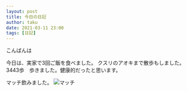 ```yaml
---
layout: post
title: 今日の日記
author: taku
date: 2021-03-11 23:00
tags: [日記]
---
```


こんばんは

今日は、実家で3回ご飯を食べました。
クスリのアオキまで散歩もしました。3443歩　歩きました。健康的だったと思います。

マッチ飲みました。
![マッチ](https://www.otsukafoods.co.jp/product/match/img/500_l.jpg)

